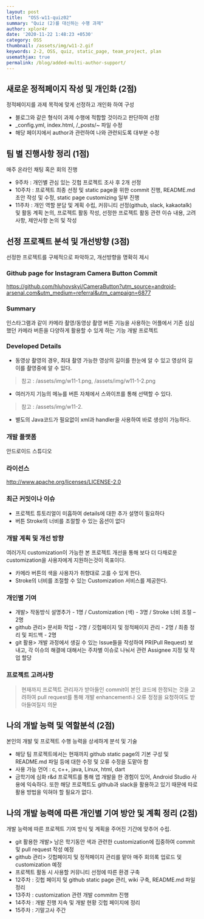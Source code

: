 ```yaml
---
layout: post
title:  "OSS-w11-quiz02"
summary: "Quiz (2)를 대신하는 수행 과제"
author: xplor4r
date: '2020-11-22 1:48:23 +0530'
category: OSS
thumbnail: /assets/img/w11-2.gif
keywords: 2-2, OSS, quiz, static_page, team_project, plan
usemathjax: true
permalink: /blog/added-multi-author-support/
---
```


## 새로운 정적페이지 작성 및 개인화 (2점)
정적페이지를 과제 목적에 맞게 선정하고 개인화 하여 구성
- 블로그와 같은 형식이 과제 수행에 적합할 것이라고 판단하여 선정
- _config.yml, index.html, /_posts/~ 파일 수정
- 해당 페이지에서 author과 관련하여 나와 관련되도록 대부분 수정

## 팀 별 진행사항 정리 (1점)
매주 온라인 채팅 혹은 회의 진행
- 9주차 : 개인별 관심 있는 깃헙 프로젝트 조사 후 2개 선정
- 10주차 : 프로젝트 최종 선정 및 static page을 위한 commit 진행, README.md 초안 작성 및 수정, static page customizing 일부 진행
- 11주차 : 개인 역할 분담 및 계획 수립, 커뮤니티 선정(github, slack, kakaotalk) 및 활동 계획 논의, 프로젝트 활동 작성, 선정한 프로젝트 활동 관련 이슈 내용, 고려사항, 제안사항 논의 및 작성

## 선정 프로젝트 분석 및 개선방향 (3점)
선정한 프로젝트를 구체적으로 파악하고, 개선방향을 명확히 제시
### Github page for Instagram Camera Button Commit
https://github.com/hluhovskyi/CameraButton?utm_source=android-arsenal.com&utm_medium=referral&utm_campaign=6877
### Summary
 인스타그램과 같이 카메라 촬영/동영상 촬영 버튼 기능을 사용하는 어플에서 기존 심심했던 카메라 버튼을 다양하게 활용할 수 있게 하는 기능 개발 프로젝트
### Developed Details
   - 동영상 촬영의 경우, 최대 촬영 가능한 영상의 길이를 한눈에 알 수 있고 영상의 길이를 촬영중에 알 수 있다.
   > 참고 : /assets/img/w11-1.png, /assets/img/w11-1-2.png
   - 여러가지 기능의 메뉴를 버튼 자체에서 스와이프를 통해 선택할 수 있다.
   > 참고 : /assets/img/w11-2.
   - 별도의 Java코드가 필요없이 xml과 handler을 사용하여 바로 생성이 가능하다.
### 개발 플랫폼
안드로이드 스튜디오
### 라이선스
http://www.apache.org/licenses/LICENSE-2.0
### 최근 커밋이나 이슈
- 프로젝트 튜토리얼이 미흡하여 details에 대한 추가 설명이 필요하다
- 버튼 Stroke의 너비를 조절할 수 있는 옵션이 없다
### 개발 계획 및 개선 방향
여러가지 customization이 가능한 본 프로젝트 개선을 통해 보다 더 다채로운 customization을 사용자에게 지원하는것이 목표이다.
- 카메라 버튼의 색을 사용자가 취향대로 고를 수 있게 한다.
- Stroke의 너비를 조절할 수 있는 Customization 서비스를 제공한다.
### 개인별 기여
- 개발> 작동방식 설명추가 - 1명 / Customization (색) - 3명 / Stroke 너비 조절 – 2명
- github 관리> 문서화 작업 - 2명 / 깃헙페이지 및 정적페이지 관리 - 2명 / 최종 정리 및 피드백 - 2명
- git 활용> 개발 과정에서 생길 수 있는 Issue들을 작성하여 PR(Pull Request) 보내고, 각 이슈의 해결에 대해서는 주차별 이슈로 나눠서 관련 Assignee 지정 및 작업 할당
### 프로젝트 고려사항
> 현재까지 프로젝트 관리자가 받아들인 commit이 본인 코드에 한정되는 것을 고려하여 pull request를 통해 개발 enhancement나 오류 정정을 요청하여도 받아들여질지 의문

## 나의 개발 능력 및 역할분석 (2점)
본인의 개발 및 프로젝트 수행 능력을 상세하게 분석 및 기술
- 해당 팀 프로젝트에서는 현재까지 github static page의 기본 구성 및 README.md 파일 등에 대한 수정 및 오류 수정을 도맡아 함
- 사용 가능 언어 : c, c++, java, Linux, html, dart
- 금학기에 심화 r&d 프로젝트를 통해 앱 개발을 한 경험이 있어, Android Studio 사용에 익숙하다. 또한 해당 프로젝트도 github과 slack을 활용하고 있기 때문에 따로 활용 방법을 익혀야 할 필요가 없다.


## 나의 개발 능력에 따른 개인별 기여 방안 및 계획 정리 (2점)
개발 능력에 따른 프로젝트 기여 방식 및 계획을 주어진 기간에 맞추어 수립.
- git 활용한 개발> 남은 학기동안 색과 관련한 customization에 집중하여 commit 및 pull request 작성 예정
- github 관리> 깃헙페이지 및 정적페이지 관리를 맡아 매주 회의록 업로드 및 customization 예정
- 프로젝트 활동 시 사용할 커뮤니티 선정에 따른 환경 구축
- 12주차 : 깃헙 페이지 및 github static page 관리, wiki 구축, README.md 파일 정리
- 13주차 : customization 관련 개발 commitm 진행
- 14주차 : 개발 진행 지속 및 개발 현황 깃헙 페이지에 정리
- 15주차 : 기말고사 주간
